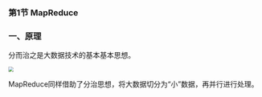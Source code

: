 ### 第1节 MapReduce

### 一、原理

分而治之是大数据技术的基本基本思想。

<img src="https://github.com/luzhouxiaobai/Big-Data-Review/blob/master/file/mapreduce1.jpg" style="zoom:60%;" />

MapReduce同样借助了分治思想，将大数据切分为“小”数据，再并行进行处理。

